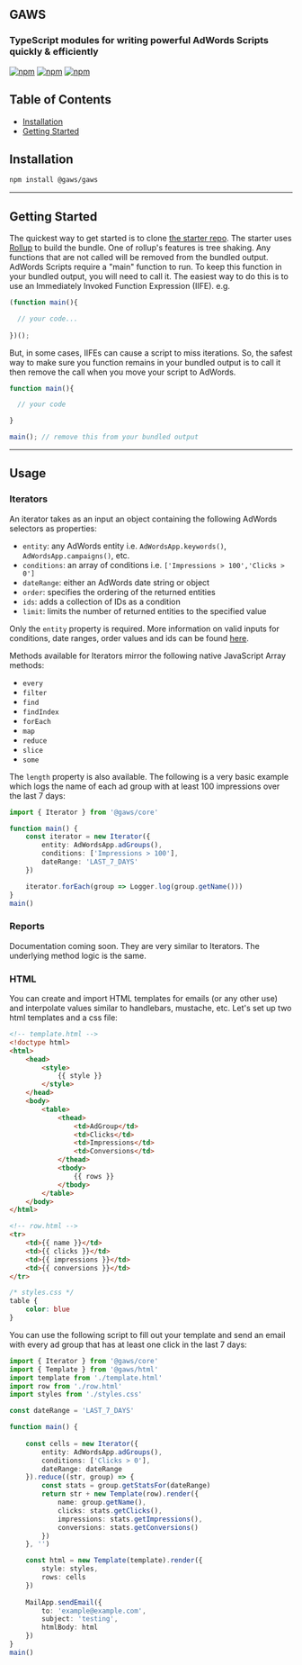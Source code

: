 ## GAWS
### TypeScript modules for writing powerful AdWords Scripts quickly & efficiently

[![npm](https://img.shields.io/npm/v/@gaws/core.svg)](https://npm.im/@gaws/gaws)
[![npm](https://img.shields.io/npm/l/@gaws/core.svg)](https://npm.im/@gaws/gaws)
[![npm](https://img.shields.io/npm/dm/@gaws/core.svg)](https://npm.im/@gaws/gaws)

## Table of Contents

* [Installation](#installation)
* [Getting Started](#getting-started)

## Installation
```bash
npm install @gaws/gaws
```
---

## Getting Started
The quickest way to get started is to clone [the starter repo](https://github.com/jafaircl/gaws-starter). The starter uses [Rollup](https://github.com/rollup/rollup) to build the bundle. One of rollup's features is tree shaking. Any functions that are not called will be removed from the bundled output. AdWords Scripts require a "main" function to run. To keep this function in your bundled output, you will need to call it. The easiest way to do this is to use an Immediately Invoked Function Expression (IIFE). e.g.

```javascript
(function main(){

  // your code...
  
})();
```

But, in some cases, IIFEs can cause a script to miss iterations. So, the safest way to make sure you function remains in your bundled output is to call it then remove the call when you move your script to AdWords.

```javascript
function main(){

  // your code

}

main(); // remove this from your bundled output
```
---

## Usage

### Iterators

An iterator takes as an input an object containing the following AdWords selectors as properties:

* `entity`: any AdWords entity i.e. `AdWordsApp.keywords()`, `AdWordsApp.campaigns()`, etc.
* `conditions`: an array of conditions i.e. `['Impressions > 100','Clicks > 0']`
* `dateRange`: either an AdWords date string or object
* `order`: specifies the ordering of the returned entities
* `ids`: adds a collection of IDs as a condition
* `limit`: limits the number of returned entities to the specified value

Only the `entity` property is required. More information on valid inputs for conditions, date ranges, order values and ids can be found [here](https://developers.google.com/adwords/scripts/docs/reference/adwordsapp/adwordsapp_campaignselector).

Methods available for Iterators mirror the following native JavaScript Array methods:

* `every`
* `filter`
* `find`
* `findIndex`
* `forEach`
* `map`
* `reduce`
* `slice`
* `some`

The `length` property is also available. The following is a very basic example which logs the name of each ad group with at least 100 impressions over the last 7 days:

```typescript
import { Iterator } from '@gaws/core'

function main() {
    const iterator = new Iterator({
        entity: AdWordsApp.adGroups(),
        conditions: ['Impressions > 100'],
        dateRange: 'LAST_7_DAYS'
    })

    iterator.forEach(group => Logger.log(group.getName()))
}
main() 
```

### Reports

Documentation coming soon. They are very similar to Iterators. The underlying method logic is the same.

### HTML

You can create and import HTML templates for emails (or any other use) and interpolate values similar to handlebars, mustache, etc. Let's set up two html templates and a css file:

```html
<!-- template.html -->
<!doctype html>
<html>
    <head>
        <style>
            {{ style }}
        </style>
    </head>
    <body>
        <table>
            <thead>
                <td>AdGroup</td>
                <td>Clicks</td>
                <td>Impressions</td>
                <td>Conversions</td>
            </thead>
            <tbody>
                {{ rows }}
            </tbody>
        </table>
    </body>
</html>

<!-- row.html -->
<tr>
    <td>{{ name }}</td>
    <td>{{ clicks }}</td>
    <td>{{ impressions }}</td>
    <td>{{ conversions }}</td>
</tr>
```
```css
/* styles.css */
table {
    color: blue
}
```

You can use the following script to fill out your template and send an email with every ad group that has at least one click in the last 7 days:

```typescript
import { Iterator } from '@gaws/core'
import { Template } from '@gaws/html'
import template from './template.html'
import row from './row.html'
import styles from './styles.css'

const dateRange = 'LAST_7_DAYS'

function main() {
    
    const cells = new Iterator({
        entity: AdWordsApp.adGroups(),
        conditions: ['Clicks > 0'],
        dateRange: dateRange
    }).reduce((str, group) => {
        const stats = group.getStatsFor(dateRange)
        return str + new Template(row).render({
            name: group.getName(),
            clicks: stats.getClicks(),
            impressions: stats.getImpressions(),
            conversions: stats.getConversions()
        })
    }, '')

    const html = new Template(template).render({
        style: styles,
        rows: cells
    })
    
    MailApp.sendEmail({
        to: 'example@example.com',
        subject: 'testing',
        htmlBody: html
    })
}
main()
```